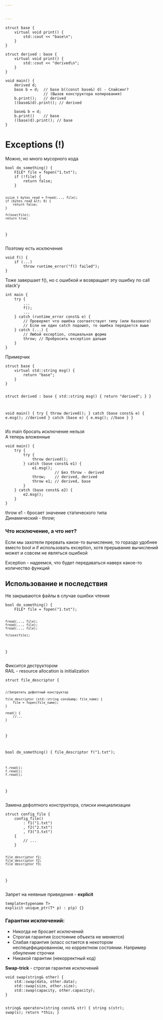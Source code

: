 ```yaml
---


---
```


<pre><code>struct base {
    virtual void print() {
	    std::cout &lt;&lt; "base\n";
    } 
}

struct derived : base {
    virtual void print() {
	    std::cout &lt;&lt; "derived\n";
    } 
}

void main() {
    derived d;
    base b = d;  // base b((const base&amp;) d) - Слайсинг?
			     // (Вызов конструктора копирования)
    b.print();   // derived
    ((base&amp;)d).print(); // derived

	base&amp; b = d;
	b.print()	 // base
	((base)d).print(); // base
}
</code></pre>
<h1 id="exceptions-">Exceptions (!)</h1>
<p>Можно, но много мусорного кода</p>
<pre><code>bool do_something() {
    FILE* file = fopen("1.txt");
    if (!file) {
	    return false;
    }

	ssize_t bytes_read = fread(..., file);
	if (bytes_read &lt; 0) {
		return false;
	}

	fclose(file);
	return true;
}
</code></pre>
<p>Поэтому есть исключения</p>
<pre><code>void f() {
    if (...)
	    throw runtime_error("f() failed");
}
</code></pre>
<p>Тоже завершает f(), но с ошибкой и возвращает эту ошибку по call stack’у</p>
<pre><code>int main {
	try {
		...
		f();
		...
	} catch (runtime_error const&amp; e) {
		// Проверяет что ошибка соответствует типу (или базового)
		// Если ни один catch подошел, то ошибка передается выше
	} catch (...) {
		// Любой exception, специальная форма
		throw; // Пробросить exception дальше
	}
}
</code></pre>
<p>Примерчик</p>
<pre><code>struct base {
    virtual std::string msg() {
	    return "base";
    } 
}

struct derived : base {
    std::string msg() {
	    return "derived";
    } 
}

void main() {
    try {
	    throw derived();
    } catch (base const&amp; e) {
	    e.msg(); //derived
    } catch (base e) {
	    e.msg(); //base
    }
}
</code></pre>
<p>Из main бросать исключение нельзя<br>
А теперь вложенные</p>
<pre><code>void main() {
    try {
	    try {
		    throw derived();
	    } catch (base const&amp; e1) {
		    e1.msg();
					  // Без throw - derived
		    throw; 	  // derived, derived
		    throw e1; // derived, base
	    }
    } catch (base const&amp; e2) {
	    e2.msg();
    }
}
</code></pre>
<p>throw e1 - бросает значение статического типа<br>
Динамический - throw;</p>
<h3 id="что-исключение--а-что-нет">Что исключение,  а что нет?</h3>
<p>Если мы захотели прервать какое-то вычисление, то гораздо удобнее вместо bool и if использовать exception, хотя прерывание вычислений может и совсем не являться ошибкой</p>
<p>Exception - надеемся, что будет передаваться наверх какое-то количество функций</p>
<h2 id="использование-и-последствия">Использование и последствия</h2>
<p>Не закрываются файлы в случае ошибки чтения</p>
<pre><code>bool do_something() {
    FILE* file = fopen("1.txt");
    
    fread(..., file);
    fread(..., file);
    fread(..., file);
	
	fclose(file);
}
</code></pre>
<p>Фиксится деструктором<br>
RAIL - resource allocation is initialization</p>
<pre><code>struct file_descriptor {		

	//Запретить дефолтный конструктор		

	file_descriptor (std::string cons&amp; file_name) {
		file = fopen(file_name);
	} 
	
	read() {
		//...
	}
}

bool do_something() {
    file_descriptor f("1.txt");
  
    f.read();
	f.read();	    	    	    
	f.read();
}
</code></pre>
<p>Замена дефолтного конструктора, списки инициализации</p>
<pre><code>struct config_file {
	config_file() 
		: f1("1.txt")
		, f2("2.txt")
		, f3("3.txt")
	{
		// ...
	}

	file_descriptor f1;
	file_descriptor f2;
	file_descriptor f3;
}
</code></pre>
<p>Запрет на неявные приведения - <strong>explicit</strong></p>
<pre><code>template&lt;typename T&gt;
explicit unique_ptr(T* p) : p(p) {}
</code></pre>
<h3 id="гарантии-исключений">Гарантии исключений:</h3>
<ul>
<li>Никогда не бросает исключений</li>
<li>Строгая гарантия (состояние объекта не меняется)</li>
<li>Слабая гарантия (класс остается в некотором неспецефицированном, но корректном состоянии. Например обнуление строчки</li>
<li>Никакой гарантии (некорректный код)</li>
</ul>
<p><strong>Swap-trick</strong>  - строгая гарантия исключений</p>
<pre><code>void swap(string&amp; other) {
	std::swap(data, other.data);
	std::swap(size, other.size);
	std::swap(capacity, other.capacity);	
}

string&amp; operator=(string const&amp; str) {
	string s(str);
	swap(s);
	return *this;
}
</code></pre>

